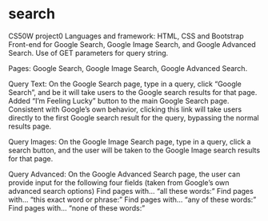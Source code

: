 # search
CS50W project0
Languages and framework: HTML, CSS and Bootstrap
Front-end for Google Search, Google Image Search, and Google Advanced Search.
Use of GET parameters for query string.

Pages: Google Search, Google Image Search, Google Advanced Search.

Query Text: On the Google Search page, type in a query, click “Google Search”, and be it will take users to the Google search results for  that page.
Added “I’m Feeling Lucky” button to the main Google Search page. Consistent with Google’s own behavior, clicking this link will take users directly to the first Google search result for the query, bypassing the normal results page.

Query Images: On the Google Image Search page, type in a query, click a search button, and the user will be taken to the Google Image search results for that page.

Query Advanced: On the Google Advanced Search page, the user can provide input for the following four fields (taken from Google’s own advanced search options)
Find pages with… “all these words:”
Find pages with… “this exact word or phrase:”
Find pages with… “any of these words:”
Find pages with… “none of these words:”
